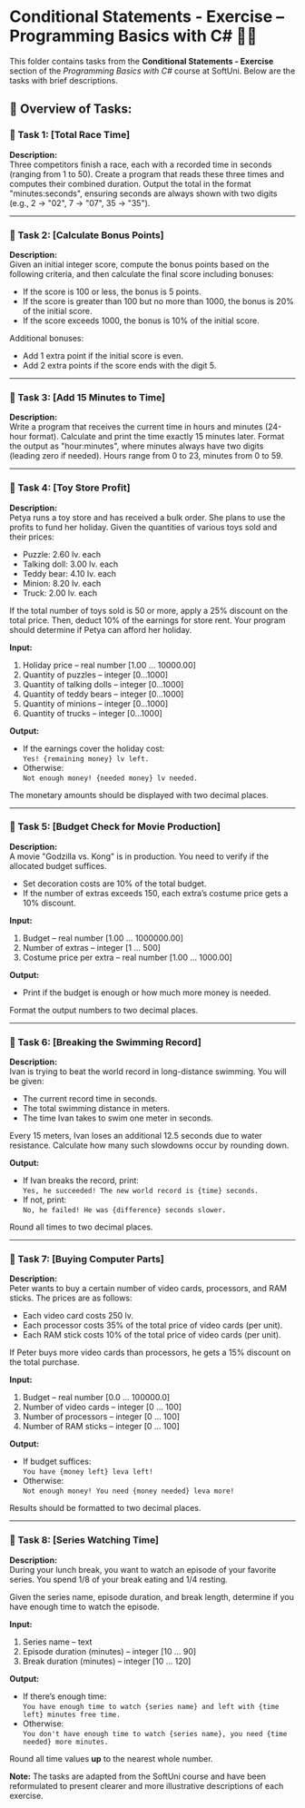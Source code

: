 # Conditional Statements - Exercise – Programming Basics with C# 🧑‍💻

This folder contains tasks from the **Conditional Statements - Exercise** section of the _Programming Basics with C#_ course at SoftUni. Below are the tasks with brief descriptions.

## 🔧 Overview of Tasks:

### 📝 Task 1: [Total Race Time]  
**Description:**  
Three competitors finish a race, each with a recorded time in seconds (ranging from 1 to 50). Create a program that reads these three times and computes their combined duration. Output the total in the format "minutes:seconds", ensuring seconds are always shown with two digits (e.g., 2 → "02", 7 → "07", 35 → "35").

---

### 📝 Task 2: [Calculate Bonus Points]  
**Description:**  
Given an initial integer score, compute the bonus points based on the following criteria, and then calculate the final score including bonuses:

- If the score is 100 or less, the bonus is 5 points.  
- If the score is greater than 100 but no more than 1000, the bonus is 20% of the initial score.  
- If the score exceeds 1000, the bonus is 10% of the initial score.

Additional bonuses:

- Add 1 extra point if the initial score is even.  
- Add 2 extra points if the score ends with the digit 5.

---

### 📝 Task 3: [Add 15 Minutes to Time]  
**Description:**  
Write a program that receives the current time in hours and minutes (24-hour format). Calculate and print the time exactly 15 minutes later. Format the output as "hour:minutes", where minutes always have two digits (leading zero if needed). Hours range from 0 to 23, minutes from 0 to 59.

---

### 📝 Task 4: [Toy Store Profit]  
**Description:**  
Petya runs a toy store and has received a bulk order. She plans to use the profits to fund her holiday. Given the quantities of various toys sold and their prices:

- Puzzle: 2.60 lv. each  
- Talking doll: 3.00 lv. each  
- Teddy bear: 4.10 lv. each  
- Minion: 8.20 lv. each  
- Truck: 2.00 lv. each

If the total number of toys sold is 50 or more, apply a 25% discount on the total price. Then, deduct 10% of the earnings for store rent. Your program should determine if Petya can afford her holiday.

**Input:**

1. Holiday price – real number [1.00 … 10000.00]  
2. Quantity of puzzles – integer [0…1000]  
3. Quantity of talking dolls – integer [0…1000]  
4. Quantity of teddy bears – integer [0…1000]  
5. Quantity of minions – integer [0…1000]  
6. Quantity of trucks – integer [0…1000]  

**Output:**

- If the earnings cover the holiday cost:  
  `Yes! {remaining money} lv left.`  
- Otherwise:  
  `Not enough money! {needed money} lv needed.`

The monetary amounts should be displayed with two decimal places.

---

### 📝 Task 5: [Budget Check for Movie Production]  
**Description:**  
A movie "Godzilla vs. Kong" is in production. You need to verify if the allocated budget suffices.

- Set decoration costs are 10% of the total budget.  
- If the number of extras exceeds 150, each extra’s costume price gets a 10% discount.

**Input:**

1. Budget – real number [1.00 … 1000000.00]  
2. Number of extras – integer [1 … 500]  
3. Costume price per extra – real number [1.00 … 1000.00]  

**Output:**

- Print if the budget is enough or how much more money is needed.

Format the output numbers to two decimal places.

---

### 📝 Task 6: [Breaking the Swimming Record]  
**Description:**  
Ivan is trying to beat the world record in long-distance swimming. You will be given:

- The current record time in seconds.  
- The total swimming distance in meters.  
- The time Ivan takes to swim one meter in seconds.

Every 15 meters, Ivan loses an additional 12.5 seconds due to water resistance. Calculate how many such slowdowns occur by rounding down.

**Output:**

- If Ivan breaks the record, print:  
  `Yes, he succeeded! The new world record is {time} seconds.`  
- If not, print:  
  `No, he failed! He was {difference} seconds slower.`

Round all times to two decimal places.

---

### 📝 Task 7: [Buying Computer Parts]  
**Description:**  
Peter wants to buy a certain number of video cards, processors, and RAM sticks. The prices are as follows:

- Each video card costs 250 lv.  
- Each processor costs 35% of the total price of video cards (per unit).  
- Each RAM stick costs 10% of the total price of video cards (per unit).

If Peter buys more video cards than processors, he gets a 15% discount on the total purchase.

**Input:**

1. Budget – real number [0.0 … 100000.0]  
2. Number of video cards – integer [0 … 100]  
3. Number of processors – integer [0 … 100]  
4. Number of RAM sticks – integer [0 … 100]  

**Output:**

- If budget suffices:  
  `You have {money left} leva left!`  
- Otherwise:  
  `Not enough money! You need {money needed} leva more!`

Results should be formatted to two decimal places.

---

### 📝 Task 8: [Series Watching Time]  
**Description:**  
During your lunch break, you want to watch an episode of your favorite series. You spend 1/8 of your break eating and 1/4 resting.

Given the series name, episode duration, and break length, determine if you have enough time to watch the episode.

**Input:**

1. Series name – text  
2. Episode duration (minutes) – integer [10 … 90]  
3. Break duration (minutes) – integer [10 … 120]  

**Output:**

- If there’s enough time:  
  `You have enough time to watch {series name} and left with {time left} minutes free time.`  
- Otherwise:  
  `You don't have enough time to watch {series name}, you need {time needed} more minutes.`

Round all time values **up** to the nearest whole number.

**Note:** The tasks are adapted from the SoftUni course and have been reformulated to present clearer and more illustrative descriptions of each exercise.

